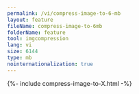 ```yaml
---
permalink: /vi/compress-image-to-6-mb
layout: feature
fileName: compress-image-to-6mb
folderName: feature
tool: imgcompression
lang: vi
size: 6144
type: mb
nointernationalization: true
---
```

{%- include compress-image-to-X.html -%}
      